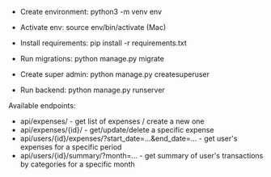- Create environment:
python3 -m venv env

- Activate env:
source env/bin/activate (Mac)

- Install requirements:
pip install -r requirements.txt

- Run migrations:
python manage.py migrate

- Create super admin:
python manage.py createsuperuser

- Run backend:
python manage.py runserver

Available endpoints:
- api/expenses/ - get list of expenses / create a new one
- api/expenses/{id}/ - get/update/delete a specific expense
- api/users/{id}/expenses/?start_date=...&end_date=... - get user's expenses for a specific period
- api/users/{id}/summary/?month=... - get summary of user's transactions by categories for a specific month
